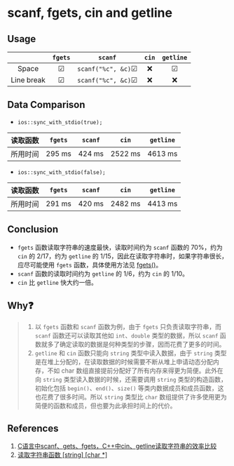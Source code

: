 # scanf, fgets, cin and getline

## Usage

|  | `fgets` | `scanf` | `cin` | `getline` |
| :---: | :---: | :---: | :---: | :---: |
| Space | ☑  | `scanf("%c", &c)`☑  | ❌  | ☑  |
| Line break | ☑  | `scanf("%c", &c)`☑ | ❌  | ❌  |

## Data Comparison

* `ios::sync_with_stdio(true);` 

| 读取函数 | `fgets` | `scanf` | `cin` | `getline` |
| :---: | :---: | :---: | :---: | :---: |
| 所用时间 | 295 ms | 424 ms | 2522 ms | 4613 ms |

* `ios::sync_with_stdio(false);` 

| 读取函数 | `fgets` | `scanf` | `cin` | `getline` |
| :---: | :---: | :---: | :---: | :---: |
| 所用时间 | 291 ms | 420 ms | 2482 ms | 4413 ms |

## Conclusion

* `fgets` 函数读取字符串的速度最快，读取时间约为 `scanf` 函数的 70%，约为 `cin` 的 2/17，约为 `getline` 的 1/15，因此在读取字符串时，如果字符串很长，应尽可能使用 `fgets` 函数，具体使用方法见 [fgets\(\)](https://snippets.cacher.io/snippet/3b9dbdf35b7349c17fef)。
* `scanf` 函数的读取时间约为 `getline` 的 1/6，约为 `cin` 的 1/10。
* `cin` 比 `getline` 快大约一倍。

## Why❓

> 1. 以 `fgets` 函数和 `scanf` 函数为例，由于 `fgets` 只负责读取字符串，而 `scanf` 函数还可以读取其他如 `int`、`double` 类型的数据，所以 `scanf` 函数就多了确定读取的数据是何种类型的步骤，因而花费了更多的时间。
> 2. `getline` 和 `cin` 函数只能向 `string` 类型中读入数据，由于 `string` 类型是在堆上分配的，在读取数据的时候需要不断从堆上申请动态分配内存，不如 char 数组直接提前分配好了所有内存来得更为简便。此外在向 `string` 类型读入数据的时候，还需要调用 `string` 类型的构造函数，初始化包括 `begin()`、`end()`、`size()` 等类内数据成员和成员函数，这也花费了很多时间。所以 `string` 类型比 `char` 数组提供了许多使用更为简便的函数和成员，但也要为此承担时间上的代价。

## References

1. [C语言中scanf、gets、fgets，C++中cin、getline读取字符串的效率比较](https://blog.csdn.net/richenyunqi/article/details/89203826)
2. [读取字符串函数 \[string\] \[char \*\]](https://github.com/hanchenchen/CCplusplus/blob/master/读取字符串函数%20[string].md)

